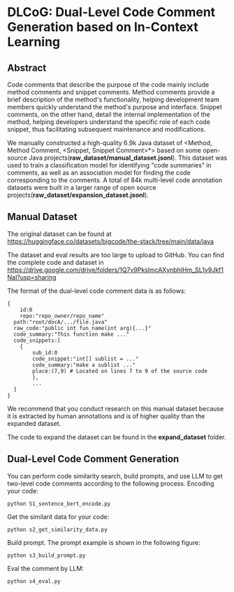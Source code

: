 # DLCoG: Dual-Level Code Comment Generation based on In-Context Learning

## Abstract

Code comments that describe the purpose of the code mainly include method comments and snippet comments. Method comments provide a brief description of the method's functionality, helping development team members quickly understand the method's purpose and interface. Snippet comments, on the other hand, detail the internal implementation of the method, helping developers understand the specific role of each code snippet, thus facilitating subsequent maintenance and modifications. 

We manually constructed a high-quality 6.9k Java dataset of <Method, Method Comment, \<Snippet, Snippet Comment>*> based on some open-source Java projects(**raw_dataset/manual_dataset.jsonl**). This dataset was used to train a classification model for identifying "code summaries" in comments, as well as an association model for finding the code corresponding to the comments. A total of 84k multi-level code annotation datasets were built in a larger range of open source projects(**raw_dataset/expansion_dataset.jsonl**).

## Manual Dataset

The original dataset can be found at https://huggingface.co/datasets/bigcode/the-stack/tree/main/data/java

The dataset and eval results are too large to upload to GitHub. You can find the complete code and dataset in https://drive.google.com/drive/folders/1Q7v9PkslmcAXynbhlHm_SL1y9Jkf1NaI?usp=sharing

The format of the dual-level code comment data is as follows:

```
{
	id:0
	repo:"repo_owner/repo_name"
  path:"root/docA/.../file.java"
  raw_code:"public int fun_name(int arg){...}"
  code_summary:"This function make ..."
  code_snippets:[
  	{
  		sub_id:0
  		code_snippet:"int[] sublist = ..."
  		code_summary:"make a sublist ..."
  		place:(7,9) # Located on lines 7 to 9 of the source code
		},
		...
  ]
}
```

We recommend that you conduct research on this manual dataset because it is extracted by human annotations and is of higher quality than the expanded dataset.

The code to expand the dataset can be found in the **expand_dataset** folder.



## Dual-Level Code Comment Generation

You can perform code similarity search, build prompts, and use LLM to get two-level code comments according to the following process.
Encoding your code:

```
python S1_sentence_bert_encode.py
```

Get the similarit data for your code:

```
python s2_get_similarity_data.py
```

Build prompt. The prompt example is shown in the following figure:

```
python s3_build_prompt.py
```

Eval the comment by LLM:

```
python s4_eval.py
```


